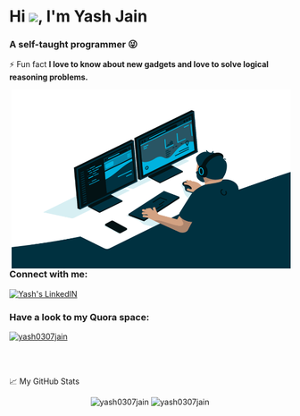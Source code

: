 <h1>Hi <img src="https://media.giphy.com/media/hvRJCLFzcasrR4ia7z/giphy.gif" width="25px">, I'm Yash Jain</h1>
<h3>A self-taught programmer 😜</h3>

⚡ Fun fact **I love to know about new gadgets and love to solve logical reasoning problems.**

<img align="right" alt="GIF" src="https://github.com/yash0307jain/yash0307jain/blob/main/code.gif" width="500" height="320" />

### Connect with me:

<a href="https://linkedin.com/in/yash0307jain" target="blank">
    <img alt="Yash's LinkedIN" height="22" width="22px" src="https://raw.githubusercontent.com/peterthehan/peterthehan/master/assets/linkedin.svg" />
</a>

### Have a look to my Quora space:

<a href="https://www.quora.com/q/algomart" target="blank">
    <img src="https://cdn.jsdelivr.net/npm/simple-icons@3.0.1/icons/quora.svg" alt="yash0307jain" height="22" width="22" />
</a>

<br><br>

📈 My GitHub Stats

<p align="center">
    <img src="https://github-readme-stats.vercel.app/api?username=yash0307jain&show_icons=true" alt="yash0307jain" />
    <img src="https://github-readme-stats.vercel.app/api/top-langs/?username=yash0307jain&layout=compact&hide=css,matlab&langs_count=10" alt="yash0307jain" />
</p>
